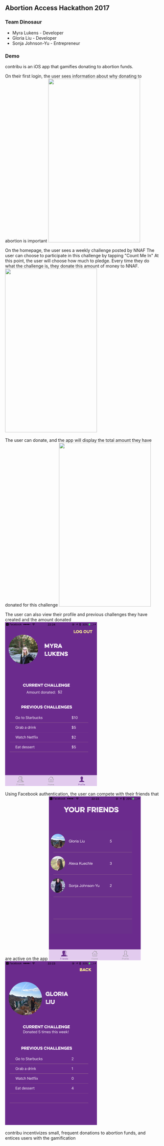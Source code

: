## Abortion Access Hackathon 2017
### Team Dinosaur

* Myra Lukens - Developer
* Gloria Liu - Developer
* Sonja Johnson-Yu - Entrepreneur

### Demo
contribu is an iOS app that gamifies donating to abortion funds.

On their first login, the user sees information about why donating to abortion is important
<img src="images/intro_screens.gif" width="300px" height="534px" />

On the homepage, the user sees a weekly challenge posted by NNAF
The user can choose to participate in this challenge by tapping "Count Me In"
At this point, the user will choose how much to pledge. Every time they do what the challenge is, they donate this amount of money to NNAF.
<img src="images/start_challenge.giff" width="300px" height="534px" />

The user can donate, and the app will display the total amount they have donated for this challenge
<img src="images/donate.gif" width="300px" height="534px" />

The user can also view their profile and previous challenges they have created and the amount donated
<img src="images/profile.PNG" width="300px" height="534px" />

Using Facebook authentication, the user can compete with their friends that are active on the app
<img src="images/friends.PNG" width="300px" height="534px" />
<img src="images/friend_profile.PNG" width="300px" height="534px" />

contribu incentivizes small, frequent donations to abortion funds, and entices users with the gamification
